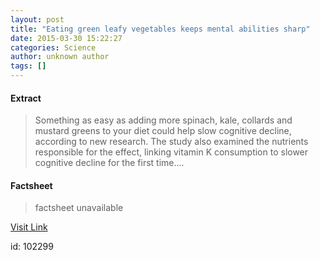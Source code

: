 ```yaml
---
layout: post
title: "Eating green leafy vegetables keeps mental abilities sharp"
date: 2015-03-30 15:22:27
categories: Science
author: unknown author
tags: []
---
```



#### Extract
>Something as easy as adding more spinach, kale, collards and mustard greens to your diet could help slow cognitive decline, according to new research. The study also examined the nutrients responsible for the effect, linking vitamin K consumption to slower cognitive decline for the first time....

#### Factsheet
>factsheet unavailable

[Visit Link](http://feeds.sciencedaily.com/~r/sciencedaily/~3/OYtRvcApUTI/150330112227.htm)

id:  102299


